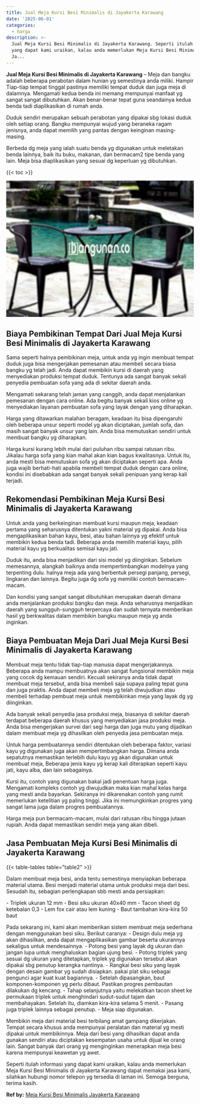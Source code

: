 ```yaml
---
title: Jual Meja Kursi Besi Minimalis di Jayakerta Karawang
date: '2025-06-01'
categories:
  - harga
description: >-
  Jual Meja Kursi Besi Minimalis di Jayakerta Karawang. Seperti itulah informasi
  yang dapat kami uraikan, kalau anda memerlukan Meja Kursi Besi Minimalis di
  Ja...
---
```


**Jual Meja Kursi Besi Minimalis di Jayakerta Karawang** – Meja dan bangku adalah beberapa perabotan dalam hunian yg semestinya anda miliki. Hampir Tiap-tiap tempat tinggal pastinya memiliki tempat duduk dan juga meja di dalamnya. Mengamati kedua benda ini memang mempunyai manfaat yg sangat sangat dibutuhkan. Akan benar-benar tepat guna seandainya kedua benda tadi diaplikasikan di rumah anda.

Duduk sendiri merupakan sebuah perabotan yang dipakai sbg lokasi duduk oleh setiap orang. Bangku mempunyai wujud yang beraneka ragam jenisnya, anda dapat memilih yang pantas dengan keinginan masing-masing.

Berbeda dg meja yang ialah suatu benda yg digunakan untuk meletakan benda lainnya, baik itu buku, makanan, dan bermacam2 tipe benda yang lain. Meja bisa diaplikasikan yang sesuai dg keperluan yg dibutuhkan.

{{< toc >}}

![Jual Meja Kursi Besi Minimalis di Jayakerta Karawang](/images/jual-meja-besi-murah21.png)

## Biaya Pembikinan Tempat Dari Jual Meja Kursi Besi Minimalis di Jayakerta Karawang

Sama seperti halnya pembikinan meja, untuk anda yg ingin membuat tempat duduk juga bisa mengerjakan pemesanan atau membeli secara biasa bangku yg telah jadi. Anda dapat membikin kursi di daerah yang menyediakan produksi tempat duduk. Tentunya ada sangat banyak sekali penyedia pembuatan sofa yang ada di sekitar daerah anda.

Mengamati sekarang telah jaman yang canggih, anda dapat menjalankan pemesanan dengan cara online. Ada begitu banyak sekali kios online yg menyediakan layanan pembuatan sofa yang layak dengan yang diharapkan.

Harga yang ditawarkan malahan beragam, keadaan itu bisa dipengaruhi oleh beberapa unsur seperti model yg akan diciptakan, jumlah sofa, dan masih sangat banyak unsur yang lain. Anda bisa memutuskan sendiri untuk membuat bangku yg diharapkan.

Harga kursi kurang lebih mulai dari puluhan ribu sampai ratusan ribu. Jikalau harga sofa yang kian mahal akan kian bagus kwalitasnya. Untuk itu, anda mesti bisa memutuskan sofa yg akan diciptakan seperti apa. Anda juga wajib berhati-hati apabila membeli tempat duduk dengan cara online, kondisi ini disebabkan ada sangat banyak sekali penipuan yang kerap kali terjadi.

## Rekomendasi Pembikinan Meja Kursi Besi Minimalis di Jayakerta Karawang

Untuk anda yang berkeinginan membuat kursi maupun meja, keadaan pertama yang seharusnya ditentukan yakni material yg dipakai. Anda bisa mengaplikasikan bahan kayu, besi, atau bahan lainnya yg efektif untuk membikin kedua benda tadi. Beberapa anda memilih material kayu, pilih material kayu yg berkualitas semisal kayu jati.

Duduk itu, anda bisa menjadikan dari sisi model yg diinginkan. Sebelum memesannya, alangkah baiknya anda mempertimbangkan modelnya yang terpenting dulu. halnya meja ada yang berbentuk persegi panjang, persegi, lingkaran dan lainnya. Begitu juga dg sofa yg memiliki contoh bermacam-macam.

Dan kondisi yang sangat sangat dibutuhkan merupakan daerah dimana anda menjalankan produksi bangku dan meja. Anda seharusnya menjadikan daerah yang sungguh-sungguh terpercaya dan sudah ternyata memberikan hasil yg berkwalitas dalam membikin bangku maupun meja yg anda inginkan.

## Biaya Pembuatan Meja Dari Jual Meja Kursi Besi Minimalis di Jayakerta Karawang

Membuat meja tentu tidak tiap-tiap manusia dapat mengerjakannya. Beberapa anda mampu membuatnya akan sangat fungsional membikin meja yang cocok dg kemauan sendiri. Kecuali sekiranya anda tidak dapat membuat meja tersebut, anda bisa membeli saja supaya paling tepat guna dan juga praktis. Anda dapat membeli meja yg telah diwujudkan atau membeli terhadap pembuat meja untuk membikinkan meja yang layak dg yg diinginkan.

Ada banyak sekali penyedia jasa produksi meja, biasanya di sekitar daerah terdapat beberapa daerah khusus yang menyediakan jasa produksi meja. Anda bisa mengerjakan survei dari segi harga dan juga mutu yang dijadikan dalam membuat meja yg dihasilkan oleh penyedia jasa pembuatan meja.

Untuk harga pembuatannya sendiri ditentukan oleh beberapa faktor, variasi kayu yg digunakan juga akan mempertimbangkan harga. Dimana anda sepatutnya memastikan terlebih dulu kayu yg akan digunakan untuk membuat meja, Beberapa jenis kayu yg kerap kali diterapkan seperti kayu jati, kayu alba, dan lain sebagainya.

Kursi itu, contoh yang digunakan bakal jadi penentuan harga juga. Mengamati kompleks contoh yg diwujudkan maka kian mahal kelas harga yang mesti anda bayarkan. Sekiranya ini dikarenakan contoh yang rumit memerlukan ketelitian yg paling tinggi. Jika ini memungkinkan progres yang sangat lama juga dalam progres pembuatannya.

Harga meja pun bermacam-macam, mulai dari ratusan ribu hingga jutaan rupiah. Anda dapat memastikan sendiri meja yang akan dibeli.

## Jasa Pembuatan Meja Kursi Besi Minimalis di Jayakerta Karawang

{{< table-tables table="table2" >}}

Dalam membuat meja besi, anda tentu semestinya menyiapkan beberapa material utama. Besi menjadi material utama untuk produksi meja dari besi. Sesudah itu, sebagian perlengkapan sbb mesti anda persiapkan:

\- Triplek ukuran 12 mm - Besi siku ukuran 40x40 mm - Tacon sheet dg ketebalan 0,3 - Lem fox cair atau lem kuning - Baut tambahan kira-kira 50 baut

Pada sekarang ini, kami akan memberikan sistem membuat meja sederhana dengan menggunakan besi siku. Berikut caranya: - Design dulu meja yg akan dihasilkan, anda dapat mengaplikasikan gambar beserta ukurannya sekaligus untuk mendesainnya. - Potong besi yang layak dg ukuran dan jangan lupa untuk menghaluskan bagian ujung besi. - Potong triplek yang sesuai dg ukuran yang ditetapkan, triplek yg digunakan tersebut akan dipakai sbg penutup kerangka nantinya. - Rangkai besi siku yang layak dengan desain gambar yg sudah disiapkan. pakai plat siku sebagai pengunci agar kuat kuat bagiannya. - Setelah dipasangkan, baut komponen-komponen yg perlu dibaut. Pastikan progres pembautan dilakukan dg kencang. - Tahap selanjutnya yaitu melekatkan tacon sheet ke permukaan triplek untuk menghindari sudut-sudut tajam dan membahayakan. Setelah itu, diamkan kira-kira selama 5 menit. - Pasang juga triplek lainnya sebagai penutup. - Meja siap digunakan.

Membikin meja dari material besi terbilang amat gampang dikerjakan. Tempat secara khusus anda mempunyai peralatan dan material yg mesti dipakai untuk membikinnya. Meja dari besi yang dihasilkan dapat anda gunakan sendiri atau diciptakan kesempatan usaha untuk dijual ke orang lain. Sangat banyak dari orang yg menginginkan menerapkan meja besi karena mempunyai keawetan yg awet.

Seperti itulah informasi yang dapat kami uraikan, kalau anda memerlukan Meja Kursi Besi Minimalis di Jayakerta Karawang dapat memakai jasa kami, silahkan hubungi nomor telepon yg tersedia di laman ini. Semoga berguna, terima kasih.

**Ref by:** [Meja Kursi Besi Minimalis Jayakerta Karawang](https://id.wikipedia.org/wiki/Meja)
